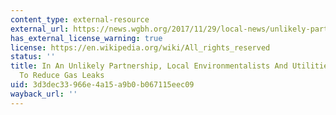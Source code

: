 ```yaml
---
content_type: external-resource
external_url: https://news.wgbh.org/2017/11/29/local-news/unlikely-partnership-local-environmentalists-and-utilities-work-together
has_external_license_warning: true
license: https://en.wikipedia.org/wiki/All_rights_reserved
status: ''
title: In An Unlikely Partnership, Local Environmentalists And Utilities Work Together
  To Reduce Gas Leaks
uid: 3d3dec33-966e-4a15-a9b0-b067115eec09
wayback_url: ''
---
```

